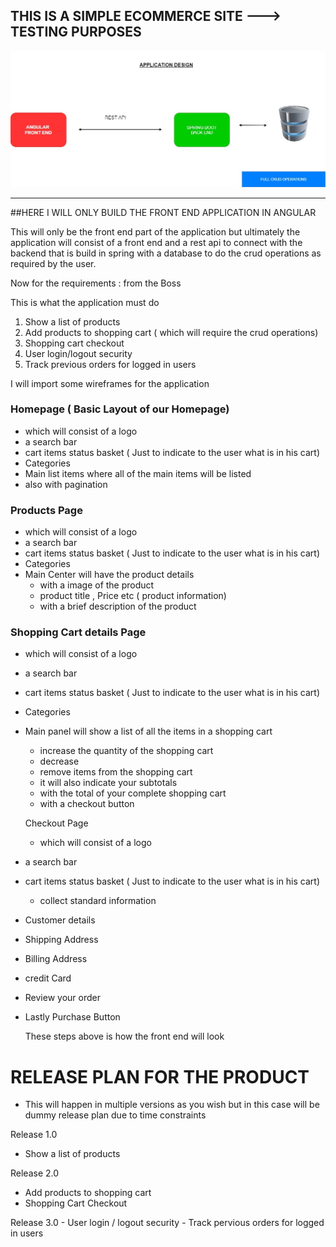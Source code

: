 ## THIS IS A SIMPLE ECOMMERCE SITE ---> TESTING PURPOSES

![alt text](/src/assets/img/EcommerceShop.jpg)

---

##HERE I WILL ONLY BUILD THE FRONT END APPLICATION IN ANGULAR 

This will only be the front end part of the application but ultimately the application will consist of a front end and a rest api to connect with the backend that is build in 
spring with a database to do the crud operations as required by the user.

Now for the requirements : from the Boss

This is what the application must do
1. Show a list of products
2. Add products to shopping cart ( which will require the crud operations)
3. Shopping cart checkout
4. User login/logout security
5. Track previous orders for logged in users

I will import some wireframes for the application

### Homepage ( Basic Layout of our Homepage)
- which will consist of a logo
- a search bar 
- cart items status basket ( Just to indicate to the user what is in his cart)
- Categories 
- Main list items where all of the main items will be listed
- also with pagination 

### Products Page
- which will consist of a logo
- a search bar 
- cart items status basket ( Just to indicate to the user what is in his cart)
- Categories 
- Main Center will have the product details
  - with a image of the product
  - product title , Price etc ( product information)
  - with a brief description of the product

### Shopping Cart details Page
  - which will consist of a logo
- a search bar 
- cart items status basket ( Just to indicate to the user what is in his cart)
- Categories 
- Main panel will show a list of all the items in a shopping cart
  - increase the quantity of the shopping cart
  - decrease 
  - remove items from the shopping cart
  - it will also indicate your subtotals
  - with the total of your complete shopping cart
  - with a checkout button
  
  Checkout Page
    - which will consist of a logo
- a search bar 
- cart items status basket ( Just to indicate to the user what is in his cart)
  - collect standard information 
- Customer details
- Shipping Address
- Billing Address
- credit Card
- Review your order
- Lastly Purchase Button
  
  
  These steps above is how the front end will look
  
# RELEASE PLAN FOR THE PRODUCT
  -   This will happen in multiple versions as you wish but in this case will be dummy release plan due to time constraints
  
  Release 1.0
  - Show a list of products
  
  Release 2.0
   - Add products to shopping cart
   - Shopping Cart Checkout
  
  Release 3.0
    - User login / logout security
    - Track pervious orders for logged in users
   
  
  
  
  
  
  
  
  
  
  
  
  
  
  
  
  
